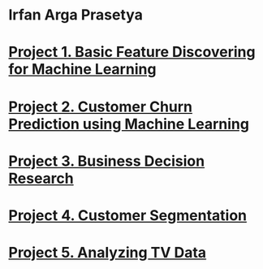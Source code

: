 # Irfan Arga Prasetya

# [Project 1. Basic Feature Discovering for Machine Learning](https://github.com/irfanarga/Basic_Feature_Discovering_for_Machine_Learning/blob/master/Notebook.ipynb)

# [Project 2. Customer Churn Prediction using Machine Learning](https://github.com/irfanarga/Customer_churn_Prediction)

# [Project 3. Business Decision Research](https://github.com/irfanarga/Business_decision_research)

# [Project 4. Customer Segmentation](https://github.com/irfanarga/Customer_segmentation)

# [Project 5. Analyzing TV Data](https://github.com/irfanarga/AnalyzingTVData/blob/master/notebook.ipynb)
